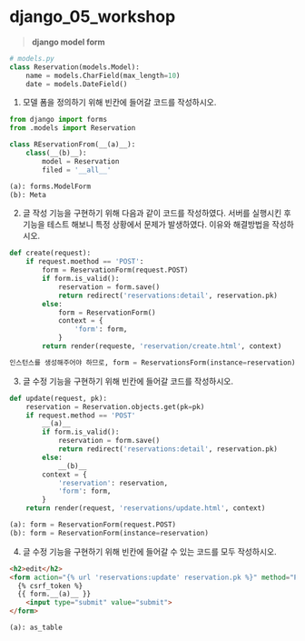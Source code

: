 # django_05_workshop

> **django model form**



```python
# models.py
class Reservation(models.Model):
    name = models.CharField(max_length=10)
    date = models.DateField()
```



1. 모델 폼을 정의하기 위해 빈칸에 들어갈 코드를 작성하시오.

```python
from django import forms
from .models import Reservation

class REservationFrom(__(a)__):
    class(__(b)__):
        model = Reservation
        filed = '__all__'
```

```python
(a): forms.ModelForm
(b): Meta
```



2. 글 작성 기능을 구현하기 위해 다음과 같이 코드를 작성하였다. 서버를 실행시킨 후 기능을 테스트 해보니 특정 상황에서 문제가 발생하였다. 이유와 해결방법을 작성하시오.

```python
def create(request):
    if request.moethod == 'POST':
        form = ReservationForm(request.POST)
        if form.is_valid():
            reservation = form.save()
            return redirect('reservations:detail', reservation.pk)
        else:
            form = ReservationForm()
            context = {
                'form': form,
            }
        return render(requeste, 'reservation/create.html', context)
```

```python
인스턴스를 생성해주어야 하므로, form = ReservationsForm(instance=reservation)으로 해주어야한다.
```



3. 글 수정 기능을 구현하기 위해 빈칸에 들어갈 코드를 작성하시오.

```python
def update(request, pk):
    reservation = Reservation.objects.get(pk=pk)
    if request.method == 'POST'
        __(a)__
        if form.is_valid():
            reservation = form.save()
            return redirect('reservations:detail', reservation.pk)
        else:
            __(b)__
        context = {
            'reservation': reservation,
            'form': form,
        }
    return render(request, 'reservations/update.html', context)
```

```python
(a): form = ReservationForm(request.POST)
(b): form = ReservationForm(instance=reservation)
```



4. 글 수정 기능을 구현하기 위해 빈칸에 들어갈 수 있는 코드를 모두 작성하시오.

```html
<h2>edit</h2>
<form action="{% url 'reservations:update' reservation.pk %}" method="POST">
  {% csrf_token %}
  {{ form.__(a)__ }}
    <input type="submit" value="submit">
</form>
```

```python
(a): as_table
```

